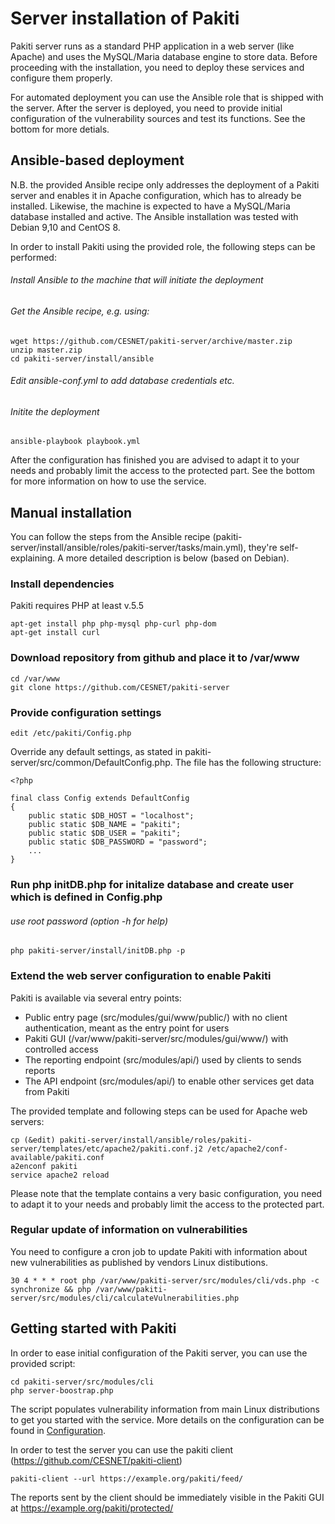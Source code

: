 # Server installation of Pakiti
Pakiti server runs as a standard PHP application in a web server (like Apache) and uses the MySQL/Maria
database engine to store data. Before proceeding with the installation, you need to deploy these services
and configure them properly.

For automated deployment you can use the Ansible role that is shipped with the server. After the server is deployed,
you need to provide initial configuration of the vulnerability sources and test its functions. See the bottom for
more detials.

## Ansible-based deployment
N.B. the provided Ansible recipe only addresses the deployment of a Pakiti server and enables it in Apache
configuration, which has to already be installed. Likewise, the machine is expected to have a MySQL/Maria
database installed and active. The Ansible installation was tested with Debian 9,10 and CentOS 8.

In order to install Pakiti using the provided role, the following steps can be performed:

###### Install Ansible to the machine that will initiate the deployment
###### Get the Ansible recipe, e.g. using:

    wget https://github.com/CESNET/pakiti-server/archive/master.zip
    unzip master.zip
    cd pakiti-server/install/ansible

###### Edit ansible-conf.yml to add database credentials etc.
###### Initite the deployment
    
    ansible-playbook playbook.yml
    
After the configuration has finished you are advised to adapt it to your needs and probably limit the access to the protected part.
See the bottom for more information on how to use the service.

## Manual installation
You can follow the steps from the Ansible recipe (pakiti-server/install/ansible/roles/pakiti-server/tasks/main.yml), they're
self-explaining. A more detailed description is below (based on Debian).

### Install dependencies
Pakiti requires PHP at least v.5.5

    apt-get install php php-mysql php-curl php-dom
    apt-get install curl

### Download repository from github and place it to /var/www
    cd /var/www
    git clone https://github.com/CESNET/pakiti-server

### Provide configuration settings
    edit /etc/pakiti/Config.php

Override any default settings, as stated in pakiti-server/src/common/DefaultConfig.php. The file has the following structure:

    <?php
     
    final class Config extends DefaultConfig
    {
        public static $DB_HOST = "localhost";
        public static $DB_NAME = "pakiti";
        public static $DB_USER = "pakiti";
        public static $DB_PASSWORD = "password";
        ...
    }

### Run php initDB.php for initalize database and create user which is defined in Config.php
###### use root password (option -h for help)
    php pakiti-server/install/initDB.php -p

### Extend the web server configuration to enable Pakiti
Pakiti is available via several entry points:
- Public entry page (src/modules/gui/www/public/) with no client authentication, meant as the entry point for users
- Pakiti GUI (/var/www/pakiti-server/src/modules/gui/www/) with controlled access
- The reporting endpoint (src/modules/api/) used by clients to sends reports
- The API endpoint (src/modules/api/) to enable other services get data from Pakiti

The provided template and following steps can be used for Apache web servers:

    cp (&edit) pakiti-server/install/ansible/roles/pakiti-server/templates/etc/apache2/pakiti.conf.j2 /etc/apache2/conf-available/pakiti.conf 
    a2enconf pakiti
    service apache2 reload

Please note that the template contains a very basic configuration, you need to adapt it to your needs and probably limit the access to the protected part.

### Regular update of information on vulnerabilities
You need to configure a cron job to update Pakiti with information about new vulnerabilities as published by vendors
Linux distibutions.
    
    30 4 * * * root php /var/www/pakiti-server/src/modules/cli/vds.php -c synchronize && php /var/www/pakiti-server/src/modules/cli/calculateVulnerabilities.php

## Getting started with Pakiti

In order to ease initial configuration of the Pakiti server, you can use the provided script:
    
    cd pakiti-server/src/modules/cli
    php server-boostrap.php
The script populates vulnerability information from main Linux distributions to get you started with the service. More details on
the configuration can be found in [Configuration](configuration.md).

In order to test the server you can use the pakiti client (https://github.com/CESNET/pakiti-client)
    
    pakiti-client --url https://example.org/pakiti/feed/

The reports sent by the client should be immediately visible in the Pakiti GUI at https://example.org/pakiti/protected/


